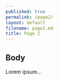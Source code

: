 ```yaml
---
published: true
permalink: /page2/
layout: default
filename: page2.md
title: Page 2
---
```



## Body

Lorem ipsum...

